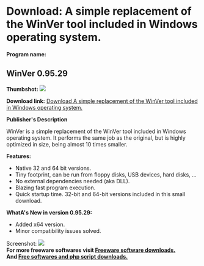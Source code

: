 # Download: A simple replacement of the WinVer tool included in Windows operating system.

**Program name:**

## WinVer 0.95.29

  
**Thumbshot:** ![](http://www.freewarefiles.com/screenshot/jgcwinver_md.jpg)   
  
**Download link:** [Download A simple replacement of the WinVer tool included in Windows operating system.](http://freesoftwares.boysofts.com/WinVer_program_44031.html)  
  


**Publisher's Description**  
  


WinVer is a simple replacement of the WinVer tool included in Windows operating system. It performs the same job as the original, but is highly optimized in size, being almost 10 times smaller. 

**Features:**

  * Native 32 and 64 bit versions. 
  * Tiny footprint, can be run from floppy disks, USB devices, hard disks, ... 
  * No external dependencies needed (aka DLL). 
  * Blazing fast program execution. 
  * Quick startup time. 
32-bit and 64-bit versions included in this small download. 

**WhatA's New in version 0.95.29:**

  * Added x64 version. 
  * Minor compatibility issues solved. 

  
  
Screenshot: ![](http://www.freewarefiles.com/screenshot/jgcwinver.jpg)   
**For more freeware softwares visit [Freeware software downloads.](http://freesoftwares.boysofts.com/)**   
**And [Free softwares and php script downloads.](http://www.boysofts.com/)**
